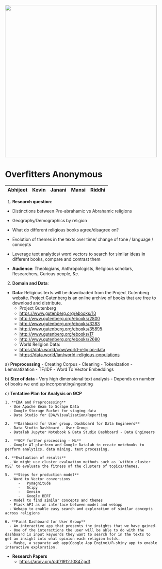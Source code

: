 <img src="https://user-images.githubusercontent.com/6872080/77272080-b6696780-6c86-11ea-898e-c4ad6011ff11.png" width="500px"/>

#  Overfitters Anonymous

| Abhijeet | Kevin|Janani|Mansi|Riddhi
|---|---|---|---|---|



1)  **Research question**:  
- Distinctions between Pre-abrahamic vs Abrahamic religions
- Geography/Demographics by religion
- What do different religious books agree/disagree on?
- Evolution of themes in the texts over time/ change of tone / language / concepts
- Leverage text analytics/ word vectors to search for similar ideas in different books, compare and contrast them

- **Audience**: Theologians, Anthropologists, Religious scholars, Researchers, Curious people, &c.


2)  **Domain and Data**:

  * **Data**:
    Religious texts will be downloaded from the Project Gutenberg website. Project Gutenberg is an online archive of books that are free to download and distribute.
    * Project Gutenberg
     - https://www.gutenberg.org/ebooks/10
     - http://www.gutenberg.org/ebooks/2800
     - http://www.gutenberg.org/ebooks/3283
     - http://www.gutenberg.org/ebooks/35895
     - http://www.gutenberg.org/ebooks/17
     - http://www.gutenberg.org/ebooks/2680
    * World Religion Data:
     - https://data.world/cow/world-religion-data
     - https://data.world/ian/world-religious-populations

  a) **Preprocessing**
    - Creating Corpus
      - Cleaning
      - Tokenization
      - Lemmatization
      - TF/IDF
    - Word To Vector Embeddings

  b) **Size of data**
    - Very high dimensional text analysis
    - Depends on number of books we end up incorporating/ingesting

  c)  **Tentative Plan for Analysis on GCP**

    1. **EDA and Preprocessing**
      - Use Apache Beam to Scrape Data
      - Google Storage Bucket for staging data
      - Data Studio for EDA/Visualization/Reporting

    2.  **Dashboard for User group, Dashboard for Data Engineers**
      - Data Studio Dashboard - User Group
      - Datalab Jupyter Notebook & Data Studio Dashboard - Data Engineers

    3.  **GCP further processing - ML**
      - Google AI platform and Google Datalab to create notebooks to perform analytics, data mining, text processing.

    4. **Evaluation of results**
      - We might use cluster evaluation methods such as ‘within cluster MSE’ to evaluate the fitness of the clusters of topics/themes.

    5.  **Steps for production model**
      - Word to Vector conversions
          -   Pymagnitude
          -   Scipy
          -   Gensim
          -   Google BERT
      - Model to find similar concepts and themes
      - Flask API as an interface between model and webapp
      - Webapp to enable easy search and exploration of similar concepts across religions

    6. **Final Dashboard for User Group**
      - An interactive app that presents the insights that we have gained.
      - One of the interactions the user will be able to do with the dashboard is input keywords they want to search for in the texts to get an insight into what opinion each religion holds.
      - Maybe, a separate web app(Google App Engine)/R-shiny app to enable interactive exploration.

* **Research Papers**
  - https://arxiv.org/pdf/1912.10847.pdf
